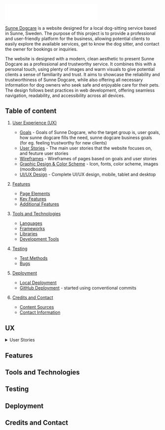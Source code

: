 <img src="assets/images/paw_play_logo_white.webp" width="300px">

[Sunne Dogcare](https://fridalannerstrom.github.io/dogsitter/) is a website designed for a local dog-sitting service based in Sunne, Sweden. The purpose of this project is to provide a professional and user-friendly platform for the business, allowing potential clients to easily explore the available services, get to know the dog sitter, and contact the owner for bookings or inquiries.

The website is designed with a modern, clean aesthetic to present Sunne Dogcare as a professional and trustworthy service. It combines this with a personal touch, using plenty of images and warm visuals to give potential clients a sense of familiarity and trust. It aims to showcase the reliability and trustworthiness of Sunne Dogcare, while also offering all necessary information for dog owners who seek safe and enjoyable care for their pets.  The design follows best practices in web development, offering seamless navigation, readability, and accessibility across all devices.

## Table of content

1. [User Experience (UX)](#user-experience-ux)
   - [Goals](#Goals) - Goals of Sunne Dogcare, who the target group is, user goals, how sunne dogcare fills the need, sunne dogcare business goals (for eg. feeling trustworthy for new clients)
   - [User Stories](#user-stories) - The main user stories that the website focuses on, and feuture user stories
   - [Wireframes](#wireframes) - Wireframes of pages based on goals and user stories
   - [Graphic Design & Color Scheme](#graphic-design--color-scheme) - Icon, fonts, color scheme, images (moodboard)
   - [UI/UX Design](#uiux-design) - Complete UI/UX design, mobile, tablet and desktop

2. [Features](#features)
   - [Page Elements](#page-elements)
   - [Key Features](#key-features)
   - [Additional Features](#additional-features)
   
3. [Tools and Technologies](#tools-and-technologies)
   - [Languages](#languages)
   - [Frameworks](#frameworks)
   - [Libraries](#libraries)
   - [Development Tools](#development-tools)
   
4. [Testing](#testing)
   - [Test Methods](#test-methods)
   - [Bugs](#bugs)
   
5. [Deployment](#deployment)
   - [Local Deployment](#local-deployment)
   - [GitHub Deployment](#github-deployment) - started using conventional commits
   
6. [Credits and Contact](#credits-and-acknowledgments)
   - [Content Sources](#content-sources)
   - [Contact Information](#contact-information)


## UX

<details>
  <summary>User Stories</summary>

  - As a dog owner, I want to be able to see the services offered, so I can choose the right service for my dog.
  - As a potential client, I want to know more about the dog sitter, so I can feel confident leaving my dog in good hands.
  
</details>

## Features

## Tools and Technologies

## Testing

## Deployment

## Credits and Contact